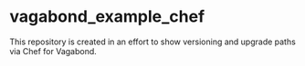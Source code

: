 # vagabond_example_chef

This repository is created in an effort to show versioning and upgrade paths via Chef for Vagabond.
